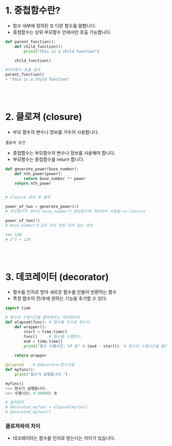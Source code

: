 # 1. 중첩함수란?
- 함수 내부에 정의된 또 다른 함수를 말합니다.
- 중첨함수는 상위 부모함수 안에서만 호출 가능합니다.

```python
def parent_function():
    def child_function():
        print("this is a child function")

    child_function()

#부모함수 호출 결과
parent_function()
> "this is a child function"
```

<br>
<br>

# 2. 클로져 (closure)
- 부모 함수의 변수나 정보를 가두어 사용합니다.

`클로져 조건`

- 중첩함수는 부모함수의 변수나 정보를 사용해야 합니다.
- 부모함수는 중첩함수를 return 합니다.

```python
def generate_power(base_number):   
    def nth_power(power):          
        return base_number ** power
    return nth_power                
    

# closure 생성 및 출력

power_of_two = generate_power(2)
# 부모함수의 변수인 base_number가 중첩함수에 격리되어 사용됨 => closure

power_of_two(7) 
# base_number가 2로 이미 셋팅 되어 있는 함수 

>>> 128
# 2^7 = 128
```

<br>
<br>


# 3. 데코레이터 (decorator)
- 함수를 인자로 받아 새로운 함수를 만들어 반환하는 함수
- 특정 함수의 전/후에 원하는 기능을 추가할 수 있다.

```python
import time

# 함수의 수행시간을 출력해주는 데코레이터
def elapsed(func): # 함수를 인수로 받는다.
    def wrapper():
        start = time.time()
        func()     # 함수를 수행한다.
        end = time.time()
        print("함수 수행시간: %f 초" % (end - start))  # 함수의 수행시간을 출력한다.
        
    return wrapper

@elapsed    # @decorator함수이름
def myfunc():
    print("함수가 실행됩니다.")

myfunc()
>>> 함수가 실행됩니다.
>>> 수행시간: 0.000005 초

# 동작원리
# decorated_myfunc = elapsed(myfunc)
# decorated_myfunc()
```

### 클로져와의 차이
- 데코레이터는 함수를 인자로 받는다는 차이가 있습니다.